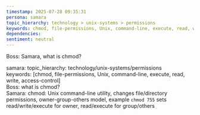 ```yaml
---
timestamp: 2025-07-28 09:35:31
persona: samara
topic_hierarchy: technology > unix-systems > permissions
keywords: chmod, file-permissions, Unix, command-line, execute, read, write, access-control
dependencies: 
sentiment: neutral
---
```


Boss: Samara, what is chmod?

samara: topic_hierarchy: technology/unix-systems/permissions  
keywords: [chmod, file-permissions, Unix, command-line, execute, read, write, access-control]  
Boss: what is chmod?  
Samara: chmod: Unix command-line utility, changes file/directory permissions, owner-group-others model, example `chmod 755` sets read/write/execute for owner, read/execute for group/others